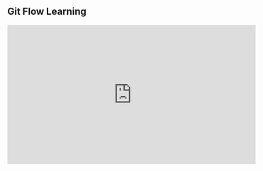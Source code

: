 ## Git Flow Learning

<iframe width="560" height="315" src="https://www.youtube.com/embed/aNJTAYwYIE8" title="YouTube video player" frameborder="0" allow="accelerometer; autoplay; clipboard-write; encrypted-media; gyroscope; picture-in-picture" allowfullscreen></iframe>
